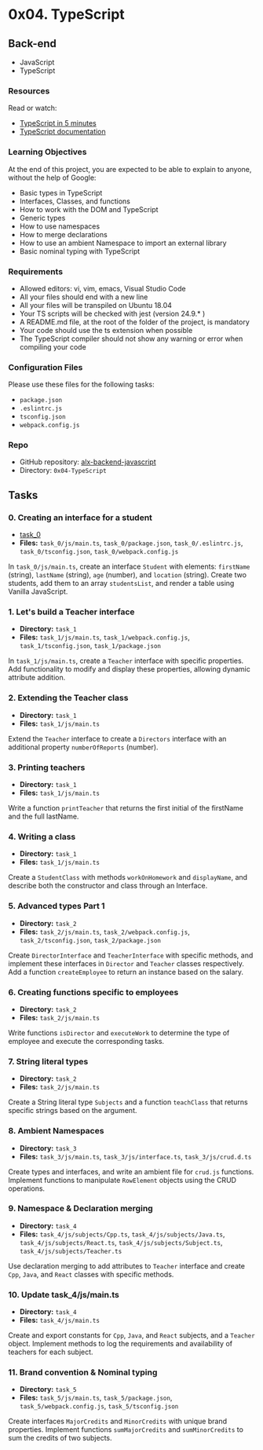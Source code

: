 # 0x04. TypeScript

## Back-end
- JavaScript
- TypeScript

### Resources
Read or watch:
- [TypeScript in 5 minutes](https://www.typescriptlang.org/docs/handbook/typescript-in-5-minutes.html)
- [TypeScript documentation](https://www.typescriptlang.org/docs/)

### Learning Objectives
At the end of this project, you are expected to be able to explain to anyone, without the help of Google:
- Basic types in TypeScript
- Interfaces, Classes, and functions
- How to work with the DOM and TypeScript
- Generic types
- How to use namespaces
- How to merge declarations
- How to use an ambient Namespace to import an external library
- Basic nominal typing with TypeScript

### Requirements
- Allowed editors: vi, vim, emacs, Visual Studio Code
- All your files should end with a new line
- All your files will be transpiled on Ubuntu 18.04
- Your TS scripts will be checked with jest (version 24.9.* )
- A README.md file, at the root of the folder of the project, is mandatory
- Your code should use the ts extension when possible
- The TypeScript compiler should not show any warning or error when compiling your code

### Configuration Files
Please use these files for the following tasks:

- `package.json`
- `.eslintrc.js`
- `tsconfig.json`
- `webpack.config.js`

### Repo
- GitHub repository: [alx-backend-javascript](https://github.com/mburuxx/alx-backend-javascript)
- Directory: `0x04-TypeScript`

## Tasks

### 0. Creating an interface for a student
- [task_0](task_0)
- **Files:** `task_0/js/main.ts`, `task_0/package.json`, `task_0/.eslintrc.js`, `task_0/tsconfig.json`, `task_0/webpack.config.js`

In `task_0/js/main.ts`, create an interface `Student` with elements: `firstName` (string), `lastName` (string), `age` (number), and `location` (string). Create two students, add them to an array `studentsList`, and render a table using Vanilla JavaScript.

### 1. Let's build a Teacher interface
- **Directory:** `task_1`
- **Files:** `task_1/js/main.ts`, `task_1/webpack.config.js`, `task_1/tsconfig.json`, `task_1/package.json`

In `task_1/js/main.ts`, create a `Teacher` interface with specific properties. Add functionality to modify and display these properties, allowing dynamic attribute addition.

### 2. Extending the Teacher class
- **Directory:** `task_1`
- **Files:** `task_1/js/main.ts`

Extend the `Teacher` interface to create a `Directors` interface with an additional property `numberOfReports` (number).

### 3. Printing teachers
- **Directory:** `task_1`
- **Files:** `task_1/js/main.ts`

Write a function `printTeacher` that returns the first initial of the firstName and the full lastName.

### 4. Writing a class
- **Directory:** `task_1`
- **Files:** `task_1/js/main.ts`

Create a `StudentClass` with methods `workOnHomework` and `displayName`, and describe both the constructor and class through an Interface.

### 5. Advanced types Part 1
- **Directory:** `task_2`
- **Files:** `task_2/js/main.ts`, `task_2/webpack.config.js`, `task_2/tsconfig.json`, `task_2/package.json`

Create `DirectorInterface` and `TeacherInterface` with specific methods, and implement these interfaces in `Director` and `Teacher` classes respectively. Add a function `createEmployee` to return an instance based on the salary.

### 6. Creating functions specific to employees
- **Directory:** `task_2`
- **Files:** `task_2/js/main.ts`

Write functions `isDirector` and `executeWork` to determine the type of employee and execute the corresponding tasks.

### 7. String literal types
- **Directory:** `task_2`
- **Files:** `task_2/js/main.ts`

Create a String literal type `Subjects` and a function `teachClass` that returns specific strings based on the argument.

### 8. Ambient Namespaces
- **Directory:** `task_3`
- **Files:** `task_3/js/main.ts`, `task_3/js/interface.ts`, `task_3/js/crud.d.ts`

Create types and interfaces, and write an ambient file for `crud.js` functions. Implement functions to manipulate `RowElement` objects using the CRUD operations.

### 9. Namespace & Declaration merging
- **Directory:** `task_4`
- **Files:** `task_4/js/subjects/Cpp.ts`, `task_4/js/subjects/Java.ts`, `task_4/js/subjects/React.ts`, `task_4/js/subjects/Subject.ts`, `task_4/js/subjects/Teacher.ts`

Use declaration merging to add attributes to `Teacher` interface and create `Cpp`, `Java`, and `React` classes with specific methods.

### 10. Update task_4/js/main.ts
- **Directory:** `task_4`
- **Files:** `task_4/js/main.ts`

Create and export constants for `Cpp`, `Java`, and `React` subjects, and a `Teacher` object. Implement methods to log the requirements and availability of teachers for each subject.

### 11. Brand convention & Nominal typing
- **Directory:** `task_5`
- **Files:** `task_5/js/main.ts`, `task_5/package.json`, `task_5/webpack.config.js`, `task_5/tsconfig.json`

Create interfaces `MajorCredits` and `MinorCredits` with unique brand properties. Implement functions `sumMajorCredits` and `sumMinorCredits` to sum the credits of two subjects.


